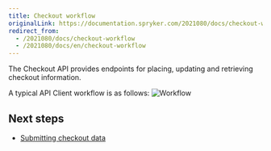 ```yaml
---
title: Checkout workflow
originalLink: https://documentation.spryker.com/2021080/docs/checkout-workflow
redirect_from:
  - /2021080/docs/checkout-workflow
  - /2021080/docs/en/checkout-workflow
---
```


The Checkout API provides endpoints for placing, updating and retrieving checkout information.

A typical API Client workflow is as follows:
![Workflow](https://spryker.s3.eu-central-1.amazonaws.com/docs/Glue+API/Glue+API+Storefront+Guides/Checking+Out+Purchases+and+Getting+Checkout+Data/checkout-payment-process.png)

## Next steps

* [Submitting checkout data](https://documentation.spryker.com/docs/submitting-checkout-data)
